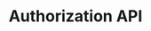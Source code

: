 ---
title: Authorization API
menu:
    main:
        weight: 25
        name: "API: Authorization Management"
---